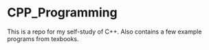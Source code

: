 # CPP_Programming

This is a repo for my self-study of C++.
Also contains a few example programs from texbooks.
